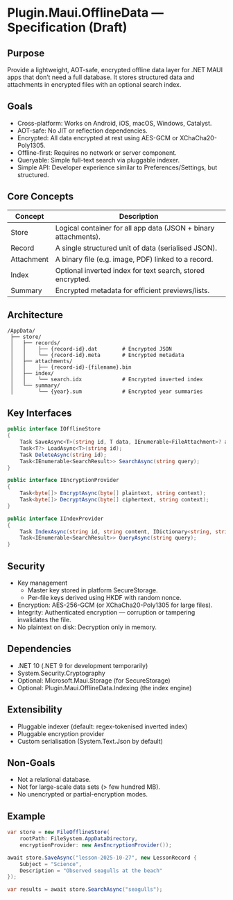 # Plugin.Maui.OfflineData — Specification (Draft)

## Purpose

Provide a lightweight, AOT-safe, encrypted offline data layer for .NET MAUI apps that don’t need a full database. It stores structured data and attachments in encrypted files with an optional search index.

## Goals

* Cross-platform: Works on Android, iOS, macOS, Windows, Catalyst.
* AOT-safe: No JIT or reflection dependencies.
* Encrypted: All data encrypted at rest using AES-GCM or XChaCha20-Poly1305.
* Offline-first: Requires no network or server component.
* Queryable: Simple full-text search via pluggable indexer.
* Simple API: Developer experience similar to Preferences/Settings, but structured.

## Core Concepts

| Concept    | Description                                                     |
| ---------- | --------------------------------------------------------------- |
| Store      | Logical container for all app data (JSON + binary attachments). |
| Record     | A single structured unit of data (serialised JSON).             |
| Attachment | A binary file (e.g. image, PDF) linked to a record.             |
| Index      | Optional inverted index for text search, stored encrypted.      |
| Summary    | Encrypted metadata for efficient previews/lists.                |

## Architecture

```tree
/AppData/
 ├── store/
 │   ├── records/
 │   │    ├── {record-id}.dat        # Encrypted JSON
 │   │    └── {record-id}.meta       # Encrypted metadata
 │   ├── attachments/
 │   │    ├── {record-id}-{filename}.bin
 │   ├── index/
 │   │    └── search.idx             # Encrypted inverted index
 │   └── summary/
 │        └── {year}.sum             # Encrypted year summaries
```

## Key Interfaces

```csharp
public interface IOfflineStore
{
    Task SaveAsync<T>(string id, T data, IEnumerable<FileAttachment>? attachments = null);
    Task<T?> LoadAsync<T>(string id);
    Task DeleteAsync(string id);
    Task<IEnumerable<SearchResult>> SearchAsync(string query);
}

public interface IEncryptionProvider
{
    Task<byte[]> EncryptAsync(byte[] plaintext, string context);
    Task<byte[]> DecryptAsync(byte[] ciphertext, string context);
}

public interface IIndexProvider
{
    Task IndexAsync(string id, string content, IDictionary<string, string> metadata);
    Task<IEnumerable<SearchResult>> QueryAsync(string query);
}
```

## Security

* Key management
  * Master key stored in platform SecureStorage.
  * Per-file keys derived using HKDF with random nonce.
* Encryption: AES-256-GCM (or XChaCha20-Poly1305 for large files).
* Integrity: Authenticated encryption — corruption or tampering invalidates the file.
* No plaintext on disk: Decryption only in memory.

## Dependencies

* .NET 10 (.NET 9 for development temporarily)
* System.Security.Cryptography
* Optional: Microsoft.Maui.Storage (for SecureStorage)
* Optional: Plugin.Maui.OfflineData.Indexing (the index engine)

## Extensibility

* Pluggable indexer (default: regex-tokenised inverted index)
* Pluggable encryption provider
* Custom serialisation (System.Text.Json by default)

## Non-Goals

* Not a relational database.
* Not for large-scale data sets (> few hundred MB).
* No unencrypted or partial-encryption modes.

## Example

```csharp
var store = new FileOfflineStore(
    rootPath: FileSystem.AppDataDirectory,
    encryptionProvider: new AesEncryptionProvider());

await store.SaveAsync("lesson-2025-10-27", new LessonRecord {
    Subject = "Science",
    Description = "Observed seagulls at the beach"
});

var results = await store.SearchAsync("seagulls");
```
